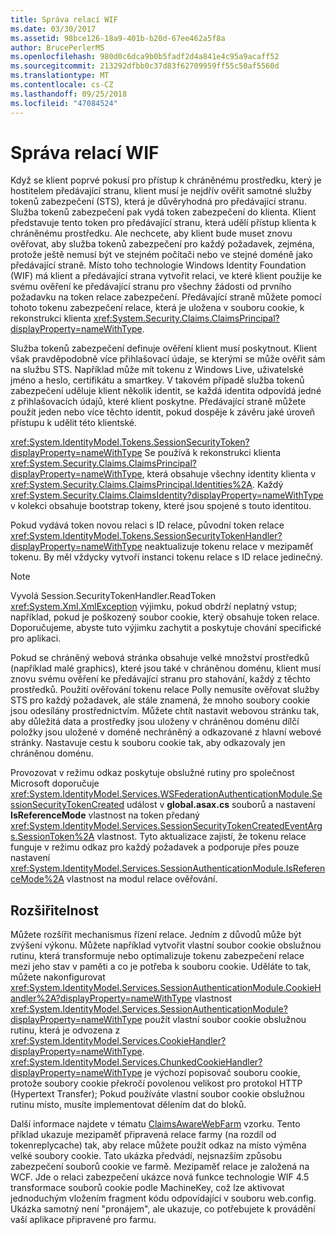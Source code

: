 ```yaml
---
title: Správa relací WIF
ms.date: 03/30/2017
ms.assetid: 98bce126-18a9-401b-b20d-67ee462a5f8a
author: BrucePerlerMS
ms.openlocfilehash: 980d0c6dca9b0b5fadf2d4a841e4c95a9acaff52
ms.sourcegitcommit: 213292dfbb0c37d83f62709959ff55c50af5560d
ms.translationtype: MT
ms.contentlocale: cs-CZ
ms.lasthandoff: 09/25/2018
ms.locfileid: "47084524"
---
```

# <a name="wif-session-management"></a>Správa relací WIF
Když se klient poprvé pokusí pro přístup k chráněnému prostředku, který je hostitelem předávající stranu, klient musí je nejdřív ověřit samotné služby tokenů zabezpečení (STS), která je důvěryhodná pro předávající stranu. Služba tokenů zabezpečení pak vydá token zabezpečení do klienta. Klient představuje tento token pro předávající stranu, která udělí přístup klienta k chráněnému prostředku. Ale nechcete, aby klient bude muset znovu ověřovat, aby služba tokenů zabezpečení pro každý požadavek, zejména, protože ještě nemusí být ve stejném počítači nebo ve stejné doméně jako předávající straně. Místo toho technologie Windows Identity Foundation (WIF) má klient a předávající strana vytvořit relaci, ve které klient použije ke svému ověření ke předávající stranu pro všechny žádosti od prvního požadavku na token relace zabezpečení. Předávající straně můžete pomocí tohoto tokenu zabezpečení relace, která je uložena v souboru cookie, k rekonstrukci klienta <xref:System.Security.Claims.ClaimsPrincipal?displayProperty=nameWithType>.  
  
 Služba tokenů zabezpečení definuje ověření klient musí poskytnout. Klient však pravděpodobně více přihlašovací údaje, se kterými se může ověřit sám na službu STS. Například může mít tokenu z Windows Live, uživatelské jméno a heslo, certifikátu a smartkey. V takovém případě služba tokenů zabezpečení uděluje klient několik identit, se každá identita odpovídá jedné z přihlašovacích údajů, které klient poskytne. Předávající straně můžete použít jeden nebo více těchto identit, pokud dospěje k závěru jaké úroveň přístupu k udělit této klientské.  
  
 <xref:System.IdentityModel.Tokens.SessionSecurityToken?displayProperty=nameWithType> Se používá k rekonstrukci klienta <xref:System.Security.Claims.ClaimsPrincipal?displayProperty=nameWithType>, která obsahuje všechny identity klienta v <xref:System.Security.Claims.ClaimsPrincipal.Identities%2A>. Každý <xref:System.Security.Claims.ClaimsIdentity?displayProperty=nameWithType> v kolekci obsahuje bootstrap tokeny, které jsou spojené s touto identitou.  
  
 Pokud vydává token novou relaci s ID relace, původní token relace <xref:System.IdentityModel.Tokens.SessionSecurityTokenHandler?displayProperty=nameWithType> neaktualizuje tokenu relace v mezipaměť tokenu. By měl vždycky vytvoří instanci tokenu relace s ID relace jedinečný.  
  
> [!NOTE]
>  Vyvolá Session.SecurityTokenHandler.ReadToken <xref:System.Xml.XmlException> výjimku, pokud obdrží neplatný vstup; například, pokud je poškozený soubor cookie, který obsahuje token relace. Doporučujeme, abyste tuto výjimku zachytit a poskytuje chování specifické pro aplikaci.  
  
 Pokud se chráněný webová stránka obsahuje velké množství prostředků (například malé graphics), které jsou také v chráněnou doménu, klient musí znovu svému ověření ke předávající stranu pro stahování, každý z těchto prostředků. Použití ověřování tokenu relace Polly nemusíte ověřovat služby STS pro každý požadavek, ale stále znamená, že mnoho soubory cookie jsou odesílány prostřednictvím. Můžete chtít nastavit webovou stránku tak, aby důležitá data a prostředky jsou uloženy v chráněnou doménu dílčí položky jsou uložené v doméně nechráněný a odkazované z hlavní webové stránky. Nastavuje cestu k souboru cookie tak, aby odkazovaly jen chráněnou doménu.  
  
 Provozovat v režimu odkaz poskytuje obslužné rutiny pro společnost Microsoft doporučuje <xref:System.IdentityModel.Services.WSFederationAuthenticationModule.SessionSecurityTokenCreated> událost v **global.asax.cs** souborů a nastavení **IsReferenceMode** vlastnost na token předaný <xref:System.IdentityModel.Services.SessionSecurityTokenCreatedEventArgs.SessionToken%2A> vlastnost. Tyto aktualizace zajistí, že tokenu relace funguje v režimu odkaz pro každý požadavek a podporuje přes pouze nastavení <xref:System.IdentityModel.Services.SessionAuthenticationModule.IsReferenceMode%2A> vlastnost na modul relace ověřování.  
  
## <a name="extensibility"></a>Rozšiřitelnost  
 Můžete rozšířit mechanismus řízení relace. Jedním z důvodů může být zvýšení výkonu. Můžete například vytvořit vlastní soubor cookie obslužnou rutinu, která transformuje nebo optimalizuje tokenu zabezpečení relace mezi jeho stav v paměti a co je potřeba k souboru cookie. Uděláte to tak, můžete nakonfigurovat <xref:System.IdentityModel.Services.SessionAuthenticationModule.CookieHandler%2A?displayProperty=nameWithType> vlastnost <xref:System.IdentityModel.Services.SessionAuthenticationModule?displayProperty=nameWithType> použít vlastní soubor cookie obslužnou rutinu, která je odvozena z <xref:System.IdentityModel.Services.CookieHandler?displayProperty=nameWithType>. <xref:System.IdentityModel.Services.ChunkedCookieHandler?displayProperty=nameWithType> je výchozí popisovač souboru cookie, protože soubory cookie překročí povolenou velikost pro protokol HTTP (Hypertext Transfer); Pokud používáte vlastní soubor cookie obslužnou rutinu místo, musíte implementovat dělením dat do bloků.  
  
 Další informace najdete v tématu [ClaimsAwareWebFarm](https://go.microsoft.com/fwlink/?LinkID=248408) vzorku. Tento příklad ukazuje mezipaměť připravená relace farmy (na rozdíl od tokenreplycache) tak, aby relace můžete použít odkaz na místo výměna velké soubory cookie. Tato ukázka předvádí, nejsnazším způsobu zabezpečení souborů cookie ve farmě. Mezipaměť relace je založená na WCF. Jde o relaci zabezpečení ukázce nová funkce technologie WIF 4.5 transformace souborů cookie podle MachineKey, což lze aktivovat jednoduchým vložením fragment kódu odpovídající v souboru web.config. Ukázka samotný není "pronájem", ale ukazuje, co potřebujete k provádění vaší aplikace připravené pro farmu.
